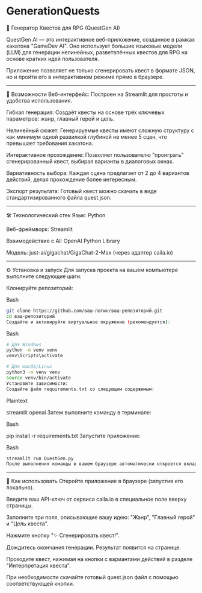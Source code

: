 # GenerationQuests

📜 Генератор Квестов для RPG (QuestGen AI)

QuestGen AI — это интерактивное веб-приложение, созданное в рамках хакатона "GameDev AI". Оно использует большие языковые модели (LLM) для генерации нелинейных, разветвлённых квестов для RPG на основе кратких идей пользователя.

Приложение позволяет не только сгенерировать квест в формате JSON, но и пройти его в интерактивном режиме прямо в браузере.

---

🚀 Возможности
Веб-интерфейс: Построен на Streamlit для простоты и удобства использования.

Гибкая генерация: Создаёт квесты на основе трёх ключевых параметров: жанр, главный герой и цель.


Нелинейный сюжет: Генерируемые квесты имеют сложную структуру с как минимум одной развилкой глубиной не менее 5 сцен, что превышает требования хакатона.

Интерактивное прохождение: Позволяет пользователю "проиграть" сгенерированный квест, выбирая варианты в диалоговых окнах.


Вариативность выбора: Каждая сцена предлагает от 2 до 4 вариантов действий, делая прохождение более интересным.

Экспорт результата: Готовый квест можно скачать в виде стандартизированного файла quest.json.

---

🛠️ Технологический стек
Язык: Python

Веб-фреймворк: Streamlit

Взаимодействие с AI: OpenAI Python Library

Модель: just-ai/gigachat/GigaChat-2-Max (через адаптер caila.io)

---

⚙️ Установка и запуск
Для запуска проекта на вашем компьютере выполните следующие шаги:

Клонируйте репозиторий:

Bash
```bash
git clone https://github.com/ваш-логин/ваш-репозиторий.git
cd ваш-репозиторий
Создайте и активируйте виртуальное окружение (рекомендуется):
```

Bash

```bash
# Для Windows
python -m venv venv
venv\Scripts\activate

# Для macOS/Linux
python3 -m venv venv
source venv/bin/activate
Установите зависимости:
Создайте файл requirements.txt со следующим содержимым:
```

Plaintext

streamlit
openai
Затем выполните команду в терминале:

Bash

pip install -r requirements.txt
Запустите приложение:

Bash
```bash
streamlit run QuestGen.py
После выполнения команды в вашем браузере автоматически откроется вкладка с приложением.
```
---

📖 Как использовать
Откройте приложение в браузере (запустив его локально).

Введите ваш API-ключ от сервиса caila.io в специальное поле вверху страницы.

Заполните три поля, описывающие вашу идею: "Жанр", "Главный герой" и "Цель квеста".

Нажмите кнопку "✨ Сгенерировать квест!".

Дождитесь окончания генерации. Результат появится на странице.

Проходите квест, нажимая на кнопки с вариантами действий в разделе "Интерпретация квеста".

При необходимости скачайте готовый quest.json файл с помощью соответствующей кнопки.

